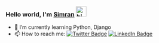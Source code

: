 ### Hello world, I'm [Simran](https://www.linkedin.com/in/simran-t/) <img src="https://user-images.githubusercontent.com/1303154/88677602-1635ba80-d120-11ea-84d8-d263ba5fc3c0.gif" width="28px" alt="hi">

- 🌱 I’m currently learning Python, Django
- 📫 How to reach me:
[![Twitter Badge](https://img.shields.io/badge/-@Simran-1ca0f1?style=flat&labelColor=1ca0f1&logo=twitter&logoColor=white&link=https://twitter.com/SumanthLingappa)](https://twitter.com/Simran_T23)
[![LinkedIn Badge](https://img.shields.io/badge/-Simran%20-%230077B5.svg?style=for-the-badge&logo=linkedin&logoColor=white&link=https://www.linkedin.com/in/Simran/)](https://www.linkedin.com/in/simran-t/)

<!---
simran-T/simran-T is a ✨ special ✨ repository because its `README.md` (this file) appears on your GitHub profile.
You can click the Preview link to take a look at your changes.
--->
